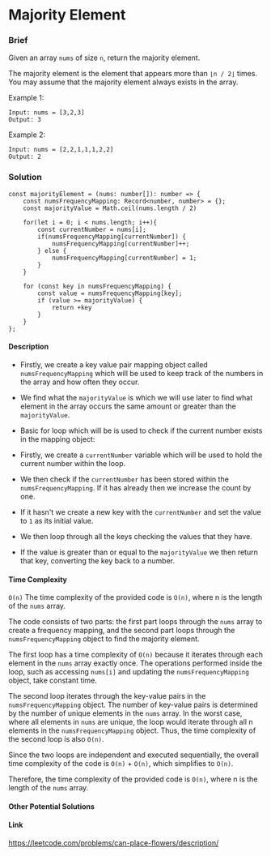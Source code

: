 # Majority Element

### Brief
Given an array `nums` of size `n`, return the majority element.

The majority element is the element that appears more than `⌊n / 2⌋` times. You may assume that the majority element always exists in the array.



Example 1:

```
Input: nums = [3,2,3]
Output: 3
```

Example 2:
```
Input: nums = [2,2,1,1,1,2,2]
Output: 2
```

### Solution
```
const majorityElement = (nums: number[]): number => {
    const numsFrequencyMapping: Record<number, number> = {};
    const majorityValue = Math.ceil(nums.length / 2)

    for(let i = 0; i < nums.length; i++){
        const currentNumber = nums[i];
        if(numsFrequencyMapping[currentNumber]) {
            numsFrequencyMapping[currentNumber]++;
        } else {
            numsFrequencyMapping[currentNumber] = 1;
        }
    }

    for (const key in numsFrequencyMapping) {
        const value = numsFrequencyMapping[key];
        if (value >= majorityValue) {
            return +key
        }
    }
};
```

#### Description
- Firstly, we create a key value pair mapping object called `numsFrequencyMapping` which will be used to keep track of the numbers in the array and how often they occur.
- We find what the `majorityValue` is which we will use later to find what element in the array occurs the same amount or greater than the `majorityValue`.
- Basic for loop which will be is used to check if the current number exists in the mapping object:
- Firstly, we create a `currentNumber` variable which will be used to hold the current number within the loop.
- We then check if the `currentNumber` has been stored within the `numsFrequencyMapping`. If it has already then we increase the count by one.
- If it hasn't we create a new key with the `currentNumber` and set the value to `1` as its initial value.

- We then loop through all the keys checking the values that they have.
- If the value is greater than or equal to the `majorityValue` we then return that key, converting the key back to a number.


#### Time Complexity
`O(n)`
The time complexity of the provided code is `O(n)`, where n is the length of the `nums` array.

The code consists of two parts: the first part loops through the `nums` array to create a frequency mapping, and the second part loops through the `numsFrequencyMapping` object to find the majority element.

The first loop has a time complexity of `O(n)` because it iterates through each element in the `nums` array exactly once. The operations performed inside the loop, such as accessing `nums[i]` and updating the `numsFrequencyMapping` object, take constant time.

The second loop iterates through the key-value pairs in the `numsFrequencyMapping` object. The number of key-value pairs is determined by the number of unique elements in the `nums` array. In the worst case, where all elements in `nums` are unique, the loop would iterate through all n elements in the `numsFrequencyMapping` object. Thus, the time complexity of the second loop is also `O(n)`.

Since the two loops are independent and executed sequentially, the overall time complexity of the code is `O(n)` + `O(n)`, which simplifies to `O(n)`.

Therefore, the time complexity of the provided code is `O(n)`, where n is the length of the `nums` array.

#### Other Potential Solutions

#### Link
https://leetcode.com/problems/can-place-flowers/description/
